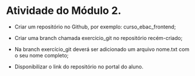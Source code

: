 # Atividade do Módulo 2.
- Criar um repositório no Github, por exemplo: curso_ebac_frontend;

- Criar uma branch chamada exercicio_git no repositório recém-criado;

- Na branch exercício_git deverá ser adicionado um arquivo nome.txt com o seu nome completo;

- Disponibilizar o link do repositório no portal do aluno.
